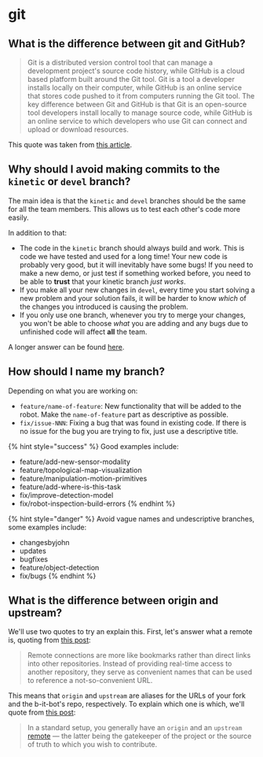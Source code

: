 # git

## What is the difference between git and GitHub?

> Git is a distributed version control tool that can manage a development project's source code history, while GitHub is a cloud based platform built around the Git tool. Git is a tool a developer installs locally on their computer, while GitHub is an online service that stores code pushed to it from computers running the Git tool. The key difference between Git and GitHub is that Git is an open-source tool developers install locally to manage source code, while GitHub is an online service to which developers who use Git can connect and upload or download resources.

This quote was taken from [this article](https://www.theserverside.com/video/Git-vs-GitHub-What-is-the-difference-between-them).

## Why should I avoid making commits to the `kinetic` or `devel` branch?

The main idea is that the `kinetic` and `devel` branches should be the same for all the team members. This allows us to test each other's code more easily. 

In addition to that: 

* The code in the `kinetic` branch should always build and work. This is code we have tested and used for a long time! Your new code is probably very good, but it will inevitably have some bugs! If you need to make a new demo, or just test if something worked before, you need to be able to **trust** that your kinetic branch _just works_.
* If you make all your new changes in `devel`, every time you start solving a new problem and your solution fails, it will be harder to know _which_ of the changes you introduced is causing the problem.
* If you only use one branch, whenever you try to merge your changes, you won't be able to choose _what_ you are adding and any bugs due to unfinished code will affect **all** the team.

A longer answer can be found [here](https://thenewstack.io/dont-mess-with-the-master-working-with-branches-in-git-and-github/).

## How should I name my branch?

Depending on what you are working on:

* `feature/name-of-feature`: New functionality that will be added to the robot.  Make the `name-of-feature` part as descriptive as possible.
* `fix/issue-NNN`: Fixing a bug that was found in existing code. If there is no issue for the bug you are trying to fix, just use a descriptive title.

{% hint style="success" %}
Good examples include:

* feature/add-new-sensor-modality
* feature/topological-map-visualization
* feature/manipulation-motion-primitives
* feature/add-where-is-this-task
* fix/improve-detection-model
* fix/robot-inspection-build-errors
{% endhint %}

{% hint style="danger" %}
Avoid vague names and undescriptive branches, some examples include:

* changesbyjohn
* updates
* bugfixes
* feature/object-detection
* fix/bugs
{% endhint %}

## What is the difference between origin and upstream?

We'll use two quotes to try an explain this. First, let's answer what a remote is, quoting from [this post](https://www.atlassian.com/git/tutorials/syncing):

> Remote connections are more like bookmarks rather than direct links into other repositories. Instead of providing real-time access to another repository, they serve as convenient names that can be used to reference a not-so-convenient URL.

This means that `origin` and `upstream` are aliases for the URLs of your fork and the b-it-bot's repo, respectively.  To explain which one is which, we'll quote  from [this post](https://www.atlassian.com/git/tutorials/git-forks-and-upstreams):

> In a standard setup, you generally have an `origin` and an `upstream` [remote](https://www.atlassian.com/git/tutorials/syncing/git-remote) — the latter being the gatekeeper of the project or the source of truth to which you wish to contribute.

